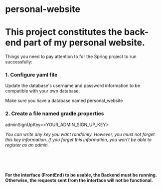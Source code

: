 # personal-website

<h1>This project constitutes the back-end part of my personal website.</h1>


<p>Things you need to pay attention to for the Spring project to run successfully:</p>

<h3>1. Configure yaml file</h3>

<p>Update the database's username and password information to be compatible with your own database.</p>
<p>Make sure you have a database named personal_website</p>

<h3>2. Create a file named gradle.properties</h3>

<p>adminSignUpKey=&lt;YOUR_ADMIN_SIGN_UP_KEY&gt;</p>

<p><i>You can write any key you want randomly. However, you must not forget this key information. If you forget this information, you won't be able to register as an admin.</i></p>
<br><br><br>
<p><b>For the interface (FrontEnd) to be usable, the Backend must be running. Otherwise, the requests sent from the interface will not be functional.</b></p>
